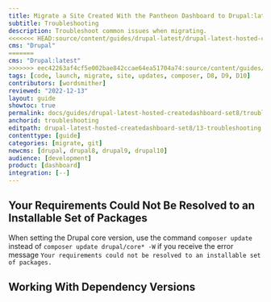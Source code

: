 ```yaml
---
title: Migrate a Site Created With the Pantheon Dashboard to Drupal:latest
subtitle: Troubleshooting
description: Troubleshoot common issues when migrating.
<<<<<<< HEAD:source/content/guides/drupal-latest/drupal-latest-hosted-createdashboard-set8/13-troubleshooting.md
cms: "Drupal"
=======
cms: "Drupal:latest"
>>>>>>> eec42263af4cf5e002bae842ccae64ea51704a74:source/content/guides/drupal-latest/drupal-latest-hosted-createdashboard-set8/13-troubleshooting.md
tags: [code, launch, migrate, site, updates, composer, D8, D9, D10]
contributors: [wordsmither]
reviewed: "2022-12-13"
layout: guide
showtoc: true
permalink: docs/guides/drupal-latest-hosted-createdashboard-set8/troubleshooting
anchorid: troubleshooting
editpath: drupal-latest-hosted-createdashboard-set8/13-troubleshooting.md
contenttype: [guide]
categories: [migrate, git]
newcms: [drupal, drupal8, drupal9, drupal10]
audience: [development]
product: [dashboard]
integration: [--]
---
```


## Your Requirements Could Not Be Resolved to an Installable Set of Packages

When setting the Drupal core version, use the command `composer update` instead of `composer update drupal/core* -W` if you receive the error message `Your requirements could not be resolved to an installable set of packages.`

## Working With Dependency Versions

<Partial file="composer-updating.md" />

<Partial file="drupal-latest/troubleshooting-drush.md" />

<Partial file="drupal-latest/troubleshooting-general.md" />
